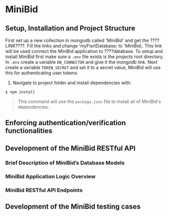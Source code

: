 # MiniBid
## Setup, Installation and Project Structure
First set up a new collection in mongodb called 'MiniBid' and get the ????LINK????. Fill the links <password> and change 'myFisrtDatabase; to 'MiniBid;. This link will be used connect the MiniBid application to  ????database.
To setup and install MiniBid first make sure a ```.env``` file exists is the projects root directory. In ```.env``` create a variable ```DB_CONNECTOR``` and give it the mongodb link. Next create a variable ```TOKEN_SECRET``` and set it to a secret value, MiniBid will use this for authenticating user tokens.

1. Navigate to project folder and install dependencies with: 
```
$ npm install
```
> This command will use the ```package.json``` file to install all of MiniBid's dependencies.
## Enforcing authentication/verification functionalities
## Development of the MiniBid RESTful API
### Brief Description of MiniBid’s Database Models
### MiniBid Application Logic Overview
### MiniBid RESTful API Endpoints
## Development of the MiniBid testing cases

